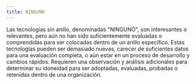 ```yaml
---
title: NINGUNO
---
```

Las tecnologías sin anillo, denominadas "NINGUNO", son interesantes o relevantes, pero aún no han sido suficientemente evaluadas o comprendidas para ser colocadas dentro de un anillo específico. Estas tecnologías pueden ser demasiado nuevas, carecer de suficientes datos para una evaluación completa, o aún estar en un proceso de desarrollo y cambios rápidos. Requieren una observación y análisis adicionales para determinar su idoneidad para ser adoptadas, evaluadas, probadas o retenidas dentro de una organización.